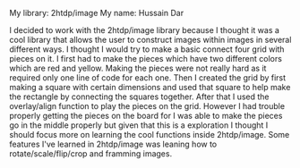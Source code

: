 My library: 2htdp/image
My name: Hussain Dar

I decided to work with the 2htdp/image library because I thought it was a cool library that allows the user to construct images within images in several different ways. I thought I would try to make a basic connect four grid with pieces on it. I first had to make the pieces which have two different colors which are red and yellow. Making the pieces were not really hard as it required only one line of code for each one. Then I created the grid by first making a square with certain dimensions and used that square to help make the rectangle by connecting the squares together. After that I used the overlay/align function to play the pieces on the grid. However I had trouble properly getting the pieces on the board for I was able to make the pieces go in the middle properly but given that this is a exploration I thought I should focus more on learning the cool functions inside 2htdp/image. Some features I've learned in 2htdp/image was leaning how to rotate/scale/flip/crop and framming images.



